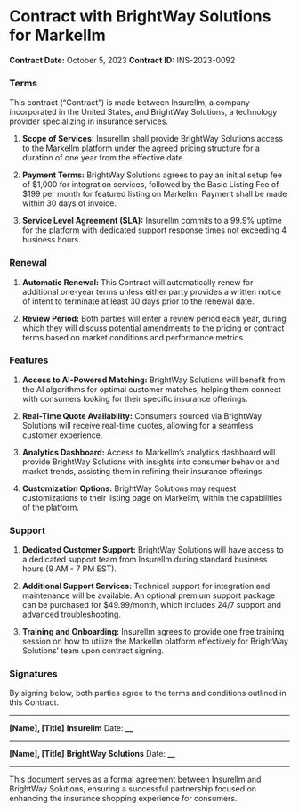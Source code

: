 # Contract with BrightWay Solutions for Markellm

**Contract Date:** October 5, 2023
**Contract ID:** INS-2023-0092

### Terms

This contract (“Contract”) is made between Insurellm, a company incorporated in the United States, and BrightWay Solutions, a technology provider specializing in insurance services.

1. **Scope of Services:**
   Insurellm shall provide BrightWay Solutions access to the Markellm platform under the agreed pricing structure for a duration of one year from the effective date.

2. **Payment Terms:**
   BrightWay Solutions agrees to pay an initial setup fee of $1,000 for integration services, followed by the Basic Listing Fee of $199 per month for featured listing on Markellm. Payment shall be made within 30 days of invoice.

3. **Service Level Agreement (SLA):**
   Insurellm commits to a 99.9% uptime for the platform with dedicated support response times not exceeding 4 business hours.

### Renewal

1. **Automatic Renewal:**
   This Contract will automatically renew for additional one-year terms unless either party provides a written notice of intent to terminate at least 30 days prior to the renewal date.

2. **Review Period:**
   Both parties will enter a review period each year, during which they will discuss potential amendments to the pricing or contract terms based on market conditions and performance metrics.

### Features

1. **Access to AI-Powered Matching:**
   BrightWay Solutions will benefit from the AI algorithms for optimal customer matches, helping them connect with consumers looking for their specific insurance offerings.

2. **Real-Time Quote Availability:**
   Consumers sourced via BrightWay Solutions will receive real-time quotes, allowing for a seamless customer experience.

3. **Analytics Dashboard:**
   Access to Markellm’s analytics dashboard will provide BrightWay Solutions with insights into consumer behavior and market trends, assisting them in refining their insurance offerings.

4. **Customization Options:**
   BrightWay Solutions may request customizations to their listing page on Markellm, within the capabilities of the platform.

### Support

1. **Dedicated Customer Support:**
   BrightWay Solutions will have access to a dedicated support team from Insurellm during standard business hours (9 AM - 7 PM EST).

2. **Additional Support Services:**
   Technical support for integration and maintenance will be available. An optional premium support package can be purchased for $49.99/month, which includes 24/7 support and advanced troubleshooting.

3. **Training and Onboarding:**
   Insurellm agrees to provide one free training session on how to utilize the Markellm platform effectively for BrightWay Solutions’ team upon contract signing.

### Signatures

By signing below, both parties agree to the terms and conditions outlined in this Contract.

---

**[Name], [Title]**
**Insurellm**
Date: **********\_\_**********

---

**[Name], [Title]**
**BrightWay Solutions**
Date: **********\_\_**********

---

This document serves as a formal agreement between Insurellm and BrightWay Solutions, ensuring a successful partnership focused on enhancing the insurance shopping experience for consumers.
